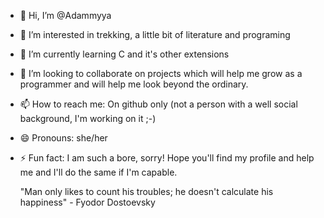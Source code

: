 - 👋 Hi, I’m @Adammyya
- 👀 I’m interested in trekking, a little bit of literature and programing 
- 🌱 I’m currently learning C and it's other extensions
- 💞️ I’m looking to collaborate on projects which will help me grow as a programmer and will help me look beyond the ordinary.
- 📫 How to reach me: On github only (not a person with a well social background, I'm working on it ;-)
- 😄 Pronouns: she/her
- ⚡ Fun fact: I am such a bore, sorry!
  Hope you'll find my profile and help me and I'll do the same if I'm capable.
  
  "Man only likes to count his troubles; he doesn't calculate his happiness" - Fyodor Dostoevsky 

<!---
Adammyya/Adammyya is a ✨ special ✨ repository because its `README.md` (this file) appears on your GitHub profile.
You can click the Preview link to take a look at your changes.
--->
